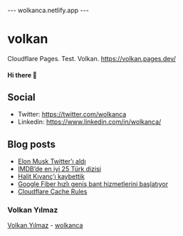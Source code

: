 ---  wolkanca.netlify.app ---
# volkan
Cloudflare Pages. Test. Volkan. https://volkan.pages.dev/

#### Hi there 👋

## Social
- Twitter: https://twitter.com/wolkanca
- Linkedin: https://www.linkedin.com/in/wolkanca/


## Blog posts
<!-- BLOG-POST-LIST:START -->
- [Elon Musk Twitter’ı aldı](https://wolkanca.com/elon-musk-twitteri-aldi/)
- [IMDB’de en iyi 25 Türk dizisi](https://wolkanca.com/imdbde-en-iyi-25-turk-dizisi/)
- [Halit Kıvanç’ı kaybettik](https://wolkanca.com/halit-kivanci-kaybettik/)
- [Google Fiber hızlı geniş bant hizmetlerini başlatıyor](https://wolkanca.com/google-fiber-hizli-genis-bant-hizmetlerini-baslatiyor/)
- [Cloudflare Cache Rules](https://wolkanca.com/cloudflare-cache-rules/)
<!-- BLOG-POST-LIST:END -->


### Volkan Yılmaz

[Volkan Yılmaz](https://volkanyilmaz.com.tr/) - [wolkanca](https://wolkanca.com/)

